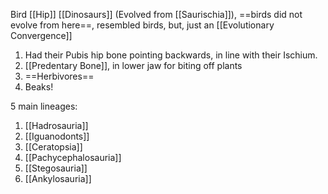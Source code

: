 Bird [[Hip]] [[Dinosaurs]] (Evolved from [[Saurischia]]), ==birds did not evolve from here==, resembled birds, but, just an [[Evolutionary Convergence]]

1) Had their Pubis hip bone pointing backwards, in line with their Ischium.
2) [[Predentary Bone]], in lower jaw for biting off plants
3) ==Herbivores==
4) Beaks!

5 main lineages:
1) [[Hadrosauria]]
2) [[Iguanodonts]]
3) [[Ceratopsia]]
4) [[Pachycephalosauria]] 
5) [[Stegosauria]]
6) [[Ankylosauria]]